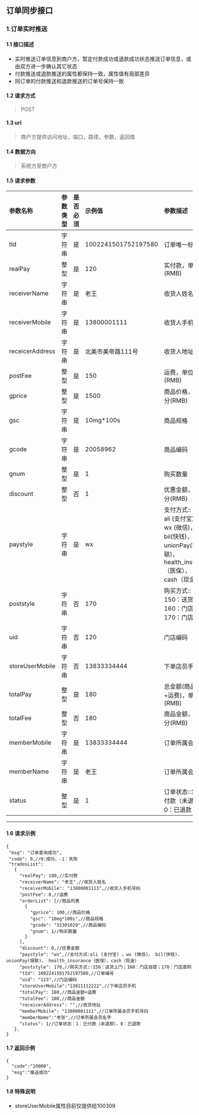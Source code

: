 ## 订单同步接口
### 1.订单实时推送
#### 1.1 接口描述
* 实时推送订单信息到商户方，暂定付款成功或退款成功状态推送订单信息，或由双方进一步确认其它状态
* 付款推送或退款推送的属性都保持一致，属性值有局部差异
* 同订单的付款推送和退款推送的订单号保持一致
#### 1.2 请求方式
> POST
#### 1.3 url
> 商户方提供访问地址，端口，路径，参数，返回值
#### 1.4 数据方向
> 系统方至商户方
#### 1.5 请求参数
| 参数名称 | 参数类型 | 是否必须 | 示例值 | 参数描述  |
| :---  |   :-------    |    :---   | :---        | :---        |
| tId   | 字符串     | 是            | 1002241501752197580   |订单唯一标识|
| realPay   | 整型     | 是    | 120   |实付款，单位:分(RMB)|
| receiverName   | 字符串    | 是    | 老王  | 收货人姓名|
| receiverMobile   | 字符串     | 是    | 13800001111   | 收货人手机 |
| receicerAddress   | 字符串     | 是    | 北美市美帝路111号   | 收货人地址 |
| postFee   | 整型     | 是    | 150   | 运费，单位:分(RMB) |
| gprice   | 整型     | 是    | 1500   | 商品价格，单位:分(RMB) |
| gsc   | 字符串     | 是    | 10mg*100s   | 商品规格 |
| gcode   | 字符串     | 是    | 20058962   | 商品编码 |
| gnum   | 整型     | 是    | 1   | 购买数量 |
| discount   | 整型     | 否    | 1   | 优惠金额，单位:分(RMB) |
| paystyle   | 字符串     | 是    | wx   | 支付方式::</br>ali (支付宝) ，</br>wx (微信)，</br> bil(快钱)，</br> unionPay(银联)，</br> health_insurance（医保），</br>cash（现金） |
| poststyle   | 字符串     | 否    | 170   | 购买方式::</br>150：送货上门；</br>160：门店自提；</br>170：门店直购 |
| uid   | 字符串     | 否    | 120   | 门店编码 |
| storeUserMobile   | 字符串     | 否    | 13833334444   | 下单店员手机 |
| totalPay   | 整型     | 是    | 180   | 总金额(商品金额+运费)，单位:分(RMB) |
| totalFee   | 整型     | 否    | 180   | 商品金额，单位:分(RMB) |
| memberMobile   | 字符串     | 是    |  13833334444  | 订单所属会员手机 |
| memberName   | 字符串     | 是    |  老王  | 订单所属会员姓名 |
| status   | 整型     | 是    | 1   | 订单状态::1：已付款（未退款），0：已退款 |
--------------------- 
#### 1.6 请求示例
 ``` 
{
  "msg": "订单查询成功",
  "code": 0,//0:成功，-1：失败
  "tradesList":
    {
      "realPay": 180,//实付款
      "receiverName": "老王",//收货人姓名
      "receiverMobile": "13800001111",//收货人手机号码
      "postFee": 0,//运费
      "orderList": [//商品列表
        {
          "gprice": 100,//商品价格
          "gsc": "10mg*100s",//商品规格
          "gcode": "32301029",//商品编码
          "gnum": 1//购买数量
        }
      ],
      "discount": 0,//优惠金额
      "paystyle": "wx",//支付方式:ali (支付宝) ，wx (微信)， bil(快钱)， unionPay(银联)， health_insurance（医保），cash（现金）
      "poststyle": 170,//购买方式::150：送货上门；160：门店自提；170：门店直购
      "tId": 1002241501752197580,//订单编号
      "uid": "123",//门店编码
      "storeUserMobile":"13811112222",//下单店员手机
      "totalPay": 180,//商品金额+运费
      "totalFee": 180,//商品金额
      "receicerAddress": "",//收货地址
      "memberMobile": "13800001111",//订单所属会员手机号码
      "memberName":"老张",//订单所属会员名字
      "status": 1//订单状态：1：已付款（未退款），0：已退款
    },
}
```
#### 1.7 返回示例
```
{
  "code":"10000",
  "msg":"推送成功"
}
```
#### 1.8 特殊说明
* storeUserMobile属性目前仅提供给100309

